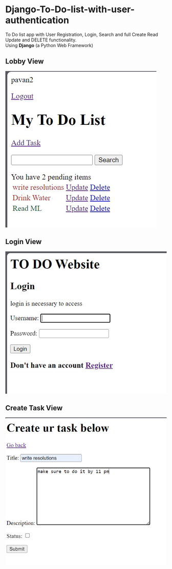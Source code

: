 # Django-To-Do-list-with-user-authentication
To Do list app with User Registration, Login, Search and full Create Read Update and DELETE functionality.
<br>
Using __Django__ (a Python Web Framework)

## Lobby View
![DEMO](https://raw.githubusercontent.com/pavanyallabandi/ToDo-Site---Django/master/lobby%20page.jpg)

## Login View
![Login](https://github.com/pavanyallabandi/ToDo-Site---Django/blob/master/loginpage.jpg?raw=true)

## Create Task View
![Create](https://github.com/pavanyallabandi/ToDo-Site---Django/blob/master/create%20page.jpg?raw=true)
